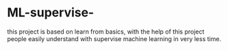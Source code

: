 # ML-supervise-
this project is based on learn from basics, with the help of this project people easily understand with supervise machine learning in very less time.
